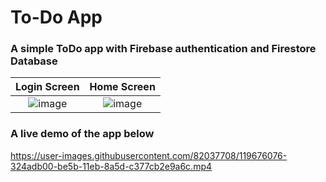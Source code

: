 # To-Do App

### A simple ToDo app with Firebase authentication and Firestore Database

Login Screen             |  Home Screen
:-------------------------:|:-------------------------:
![image](https://user-images.githubusercontent.com/82037708/119675486-b51f6600-be5a-11eb-8050-41032ba11536.png) | ![image](https://user-images.githubusercontent.com/82037708/119675521-bcdf0a80-be5a-11eb-8364-957469c62661.png)

### A live demo of the app below

https://user-images.githubusercontent.com/82037708/119676076-324adb00-be5b-11eb-8a5d-c377cb2e9a6c.mp4


